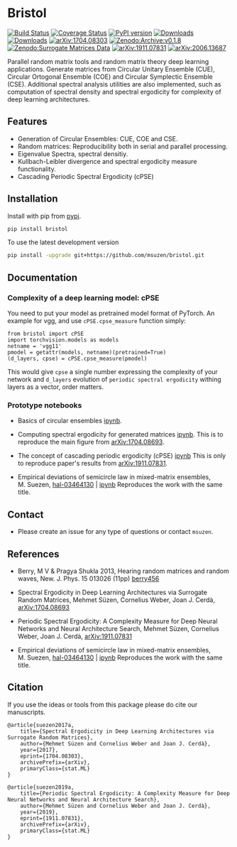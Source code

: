 # Bristol

[![Build Status](https://travis-ci.com/msuzen/bristol.svg?branch=master)](https://travis-ci.com/msuzen/bristol) 
[![Coverage Status](https://coveralls.io/repos/github/msuzen/bristol/badge.svg?branch=master)](https://coveralls.io/github/msuzen/bristol?branch=master) 
[![PyPI version](https://img.shields.io/pypi/v/bristol.svg?maxAge=2591000)](https://pypi.org/project/bristol/)
[![Downloads](http://pepy.tech/badge/bristol)](https://pepy.tech/project/bristol)
[![Downloads](https://pepy.tech/badge/bristol/month)](https://pepy.tech/project/bristol)
[![arXiv:1704.08303](http://img.shields.io/badge/arXiv-1704.08303-B31B1B.svg)](https://arxiv.org/abs/1704.08303)
[![Zenodo:Archive:v0.1.8](https://zenodo.org/badge/DOI/10.5281/zenodo.579642.svg)](https://doi.org/10.5281/zenodo.579642)
[![Zenodo:Surrogate Matrices Data](https://zenodo.org/badge/DOI/10.5281/zenodo.822411.svg)](https://doi.org/10.5281/zenodo.822411)
[![arXiv:1911.07831](http://img.shields.io/badge/arXiv-1911.07831-B31B1B.svg)](https://arxiv.org/abs/1911.07831)
[![arXiv:2006.13687](http://img.shields.io/badge/arXiv-2006.13687-B31B1B.svg)](https://arxiv.org/abs/2006.13687)

Parallel random matrix tools and random matrix theory deep learning applications. 
Generate matrices from Circular Unitary Ensemble (CUE), Circular Ortogonal Ensemble (COE) and 
Circular Symplectic Ensemble (CSE). Additional spectral analysis utilities are 
also implemented, such as computation of spectral density and spectral ergodicity 
for complexity of deep learning architectures.

## Features

* Generation of Circular Ensembles: CUE, COE and CSE.
* Random matrices: Reproducibility both in serial and parallel processing.
* Eigenvalue Spectra, spectral densitiy.
* Kullbach-Leibler divergence and spectral ergodicity measure functionality.
* Cascading Periodic Spectral Ergodicity (cPSE)


## Installation

Install with pip from [pypi](https://pypi.python.org/pypi/bristol).

```bash
pip install bristol
```

To use the latest development version

```bash
pip install -upgrade git+https://github.com/msuzen/bristol.git
```

## Documentation
### Complexity of a deep learning model: cPSE

You need to put your model as pretrained model format of PyTorch. An example for vgg, 
and use `cPSE.cpse_measure` function simply:

```
from bristol import cPSE
import torchvision.models as models
netname = 'vgg11'
pmodel = getattr(models, netname)(pretrained=True)
(d_layers, cpse) = cPSE.cpse_measure(pmodel)
```

This would give `cpse` a single number expressing the complexity of your network and `d_layers` evolution of 
`periodic spectral ergodicity` withing layers as a vector, order matters.

### Prototype notebooks 

* Basics of circular ensembles [ipynb](https://github.com/msuzen/bristol/blob/master/works/spectralErgodicity/01_generating_circular_ensembles_notes.ipynb). 

* Computing spectral ergodicity for generated matrices [ipynb](https://github.com/msuzen/bristol/blob/master/works/spectralErgodicity/01_generating_circular_ensembles_notes.ipynb). This is to reproduce the main figure from [arXiv:1704.08693](https://arxiv.org/abs/1704.08303).

* The concept of cascading periodic ergodicity (cPSE) [ipynb](https://github.com/msuzen/bristol/blob/master/works/cPSE/periodic_spectral_ergodicity_dnn.ipynb) This is only to reproduce paper's results from [arXiv:1911.07831](https://arxiv.org/abs/1911.07831).

* Empirical deviations of semicircle law in mixed-matrix ensembles,  <br>
  M. Suezen, 
  [hal-03464130](https://hal.archives-ouvertes.fr/hal-03464130) | [ipynb](https://github.com/msuzen/bristol/blob/master/works/mixedMatrixEnsembles/deviation_semicirclelaw.ipynb) Reproduces the work with the same title.

## Contact

* Please create an issue for any type of questions or contact `msuzen`.

## References

* Berry, M V & Pragya Shukla 2013, Hearing random matrices and random waves, New. J. Phys. 15 013026 (11pp) [berry456](https://michaelberryphysics.files.wordpress.com/2013/06/berry456.zip)

* Spectral Ergodicity in Deep Learning Architectures via Surrogate Random Matrices, Mehmet Süzen, Cornelius Weber, Joan J. Cerdà, [arXiv:1704.08693](https://arxiv.org/abs/1704.08303)

* Periodic Spectral Ergodicity: A Complexity Measure for Deep Neural Networks and Neural Architecture Search, Mehmet Süzen, Cornelius Weber, Joan J. Cerdà, [arXiv:1911.07831](https://arxiv.org/abs/1911.07831)

* Empirical deviations of semicircle law in mixed-matrix ensembles,  <br>
  M. Suezen, 
  [hal-03464130](https://hal.archives-ouvertes.fr/hal-03464130) | [ipynb](https://github.com/msuzen/bristol/blob/master/works/mixedMatrixEnsembles/deviation_semicirclelaw.ipynb) Reproduces the work with the same title.

## Citation

If you use the ideas or tools from this package please do cite our manuscripts.

```
@article{suezen2017a,
    title={Spectral Ergodicity in Deep Learning Architectures via Surrogate Random Matrices},
    author={Mehmet Süzen and Cornelius Weber and Joan J. Cerdà},
    year={2017},
    eprint={1704.08303},
    archivePrefix={arXiv},
    primaryClass={stat.ML}
}
```

```
@article{suezen2019a,
    title={Periodic Spectral Ergodicity: A Complexity Measure for Deep Neural Networks and Neural Architecture Search},
    author={Mehmet Süzen and Cornelius Weber and Joan J. Cerdà},
    year={2019},
    eprint={1911.07831},
    archivePrefix={arXiv},
    primaryClass={stat.ML}
}
```

